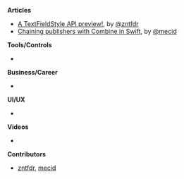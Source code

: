 
**Articles**

* [A TextFieldStyle API preview!](https://www.fivestars.blog/articles/textfieldstyle/), by [@zntfdr](https://twitter.com/zntfdr)
* [Chaining publishers with Combine in Swift](https://swiftwithmajid.com/2021/05/04/chaining-publishers-with-combine-framework-in-swift/), by [@mecid](https://twitter.com/mecid)

**Tools/Controls**

* 

**Business/Career**

* 

**UI/UX**

* 

**Videos**

* 

**Contributors**

* [zntfdr](https://github.com/zntfdr), [mecid](https://github.com/mecid)

